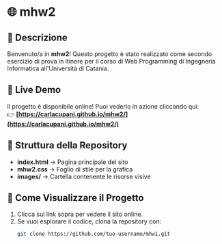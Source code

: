 # 🌐 mhw2

## 📢 Descrizione  
Benvenuto/a in **mhw2**! Questo progetto è stato realizzato come secondo esercizio di prova in itinere per il corso di Web Programming di Ingegneria Informatica all'Università di Catania.

## 🔗 Live Demo 
Il progetto è disponibile online! Puoi vederlo in azione cliccando qui:  
👉 **[https://carlacupani.github.io/mhw2/](https://carlacupani.github.io/mhw2/)**

## 📁 Struttura della Repository  
- **index.html** → Pagina principale del sito  
- **mhw2.css** → Foglio di stile per la grafica  
- **images/** → Cartella contenente le risorse visive 

## 🚀 Come Visualizzare il Progetto  
1. Clicca sul link sopra per vedere il sito online.  
2. Se vuoi esplorare il codice, clona la repository con:  
   ```bash
   git clone https://github.com/tuo-username/mhw1.git

